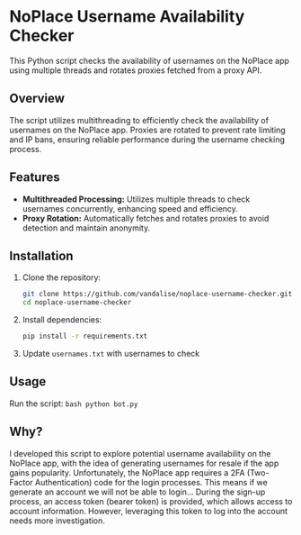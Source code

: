 # NoPlace Username Availability Checker

This Python script checks the availability of usernames on the NoPlace app using multiple threads and rotates proxies fetched from a proxy API.

## Overview

The script utilizes multithreading to efficiently check the availability of usernames on the NoPlace app. Proxies are rotated to prevent rate limiting and IP bans, ensuring reliable performance during the username checking process.

## Features

- **Multithreaded Processing:** Utilizes multiple threads to check usernames concurrently, enhancing speed and efficiency.
- **Proxy Rotation:** Automatically fetches and rotates proxies to avoid detection and maintain anonymity.

## Installation

1. Clone the repository:

   ```bash
   git clone https://github.com/vandalise/noplace-username-checker.git
   cd noplace-username-checker
   ```
2. Install dependencies:
    ```bash
    pip install -r requirements.txt
    ```

3. Update ``usernames.txt`` with usernames to check

## Usage
Run the script:
    ```bash
    python bot.py
    ```

## Why?

I developed this script to explore potential username availability on the NoPlace app, with the idea of generating usernames for resale if the app gains popularity. Unfortunately, the NoPlace app requires a 2FA (Two-Factor Authentication) code for the login processes. This means if we generate an account we will not be able to login... During the sign-up process, an access token (bearer token) is provided, which allows access to account information. However, leveraging this token to log into the account needs more investigation.
